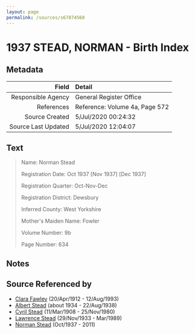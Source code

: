 ```yaml
---
layout: page
permalink: /sources/s67874560
---
```


# 1937 STEAD, NORMAN - Birth Index

## Metadata

Field | Detail
---:|:---
Responsible Agency | General Register Office
References | Reference: Volume 4a, Page 572
Source Created | 5/Jul/2020 00:24:32
Source Last Updated | 5/Jul/2020 12:04:07

## Text

> Name: Norman Stead
>
> Registration Date: Oct 1937 [Nov 1937] [Dec 1937]
>
> Registration Quarter: Oct-Nov-Dec
>
> Registration District: Dewsbury
>
> Inferred County: West Yorkshire
>
> Mother's Maiden Name: Fowler
>
> Volume Number: 9b
>
> Page Number: 634
>

## Notes


## Source Referenced by

* [Clara Fawley](../people/@7539126@-clara-fawley-b1912-4-20-d1993-8-12.md) (20/Apr/1912 - 12/Aug/1993)
* [Albert Stead](../people/@82189144@-albert-stead-b1934-d1938-8-22.md) (about 1934 - 22/Aug/1938)
* [Cyril Stead](../people/@61214710@-cyril-stead-b1908-3-11-d1980-11-25.md) (11/Mar/1908 - 25/Nov/1980)
* [Lawrence Stead](../people/@18256653@-lawrence-stead-b1933-11-29-d1989-3.md) (29/Nov/1933 - Mar/1989)
* [Norman Stead](../people/@69808462@-norman-stead-b1937-10-d2011.md) (Oct/1937 - 2011)
